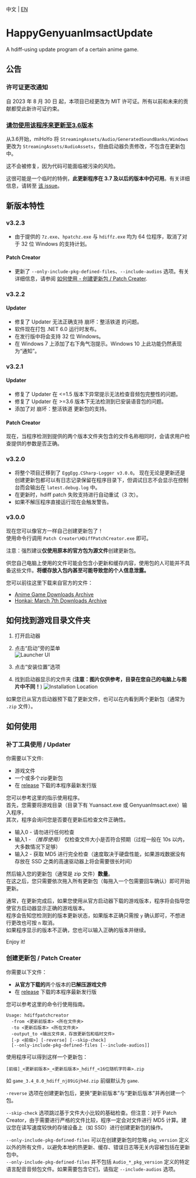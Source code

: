 中文 | [EN](https://github.com/YYHEggEgg/HappyGenyuanImsactUpdate/blob/main/README.md)

# HappyGenyuanImsactUpdate
A hdiff-using update program of a certain anime game.   

## 公告
### 许可证更改通知
自 2023 年 8 月 30 日 起，本项目已经更改为 MIT 许可证。所有以前和未来的贡献都受此新许可证约束。

### [请勿使用该程序来更新至3.6版本](https://github.com/YYHEggEgg/HappyGenyuanImsactUpdate/issues/15)

从3.6开始，miHoYo 将 `StreamingAssets/Audio/GeneratedSoundBanks/Windows` 更改为 `StreamingAssets/AudioAssets`，但由启动器负责修改，不包含在更新包中。

这不会被修复，因为代码可能面临被污染的风险。

这很可能是一个临时的特例，**此更新程序在 3.7 及以后的版本中仍可用**。有关详细信息，请转至 [该 issue](https://github.com/YYHEggEgg/HappyGenyuanImsactUpdate/issues/15)。

## 新版本特性
### v3.2.3
- 由于提供的 `7z.exe`、`hpatchz.exe` 与 `hdiffz.exe` 均为 64 位程序，取消了对于 32 位 Windows 的支持计划。

#### Patch Creator
- 更新了 `--only-include-pkg-defined-files`、`--include-audios` 选项。有关详细信息，请参阅 [如何使用 - 创建更新包 / Patch Creater](#创建更新包--patch-creater).

### v3.2.2
#### Updater
- 修复了 Updater 无法正确支持 崩坏：整活铁道 的问题。
- 软件现在打包 .NET 6.0 运行时发布。
- 在发行版中将会支持 32 位 Windows。
- 在 Windows 7 上添加了右下角气泡提示。Windows 10 上此功能仍然表现为“通知”。

### v3.2.1
#### Updater
- 修复了 Updater 在 <=1.5 版本下异常提示无法检查音频包完整性的问题。
- 修复了 Updater 在 >=3.6 版本下无法检测到已安装语音包的问题。
- 添加了对 崩坏：整活铁道 更新包的支持。

#### Patch Creator
现在，当程序检测到提供的两个版本文件夹包含的文件名称相同时，会请求用户检查提供的参数是否正确。

### v3.2.0
- 将整个项目迁移到了 `EggEgg.CSharp-Logger v3.0.0`。
  现在无论是更新还是创建更新包都可以有日志记录保留在程序目录下，但调试日志不会显示在控制台而会输出在 `latest.debug.log` 中。
- 在更新时，hdiff patch 失败支持进行自动重试（3 次）。
- 如果不解压程序直接运行现在会触发警告。

### v3.0.0
现在您可以像官方一样自己创建更新包了！    
使用命令行调用 `Patch Creater\HDiffPatchCreator.exe` 即可。

注意：强烈建议**仅使用原本的官方包为源文件**创建更新包。

供您自己电脑上使用的文件可能会包含小更新和缓存内容，使用包的人可能并不具备这些文件。**将缓存放入包内甚至可能导致您的个人信息泄露。**

您可以前往这里下载来自官方的文件：

- [Anime Game Downloads Archive](https://github.com/360NENZ/GI-Download-Library)
- [Honkai: March 7th Downloads Archive](https://github.com/keitarogg/HSR-Download-Library)

## 如何找到游戏目录文件夹    
1. 打开启动器   
2. 点击“启动”旁的菜单    
![Launcher UI](https://raw.githubusercontent.com/YYHEggEgg/HappyGenyuanImsactUpdate/main/Tutorial%20Images/rel_v2.1.2%2B/img01.jpg)    

3. 点击“安装位置”选项
4. 找到启动器显示的文件夹 (**注意：图片仅供参考，目录在您自己的电脑上与图片中不同！**)
![Installation Location](https://raw.githubusercontent.com/YYHEggEgg/HappyGenyuanImsactUpdate/main/Tutorial%20Images/rel_v2.1.2%2B/img02.jpg)  

如果您已从官方启动器预下载了更新文件，也可以在内看到两个更新包（通常为 `.zip` 文件）。

## 如何使用
### 补丁工具使用 / Updater
你需要以下文件:

- 游戏文件
- 一个或多个zip更新包
- 在 [release](https://github.com/YYHEggEgg/HappyGenyuanImsactUpdate/releases) 下载的本程序最新发行版

您可以参考这里的指示使用程序。     
首先，您需要将游戏目录（目录下有 Yuansact.exe 或 GenyuanImsact.exe）输入程序，         
其次，程序会询问您是否要在更新后检查文件正确性。
- 输入0 - 请勿进行任何检查
- 输入1 - _（推荐使用）_ 仅检查文件大小是否符合预期（过程一般在 10s 以内，大多数情况下足够）
- 输入2 - 获取 MD5 进行完全检查（速度取决于硬盘性能，如果游戏数据没有存放在 SSD 之类的高速驱动器上将会需要很长时间）

然后输入您的更新包（通常是 zip 文件）**数量**。     
在这之后，您只需要依次拖入所有更新包（每拖入一个包需要回车确认）即可开始更新。

通常，在更新完成后，如果您使用从官方启动器下载的游戏版本，程序将会指导您使官方启动器显示正确的游戏版本。     
程序会告知您检测到的版本更新状态，如果版本正确只需按 `y` 确认即可，不想进行更改也可按 `n` 取消。       
如果程序显示的版本不正确，您也可以输入正确的版本并继续。

Enjoy it!

### 创建更新包 / Patch Creater
你需要以下文件：

- **从官方下载的**两个版本的**已解压游戏文件**
- 在 [release](https://github.com/YYHEggEgg/HappyGenyuanImsactUpdate/releases) 下载的本程序最新发行版

您可以参考这里的命令行使用指南。     
```
Usage: hdiffpatchcreator
  -from <更新前版本> <所在文件夹>
  -to <更新后版本> <所在文件夹>
  -output_to <输出文件夹，存放更新包和临时文件>
  [-p <前缀>] [-reverse] [--skip-check]
  [--only-include-pkg-defined-files [--include-audios]]
```

使用程序可以得到这样一个更新包：
```
[前缀]_<更新前版本>_<更新后版本>_hdiff_<16位随机字符串>.zip
```
如 `game_3.4_8.0_hdiff_nj89iGjh4d.zip`
前缀默认为 `game`.

`-reverse` 选项在创建更新包后，更换“更新前版本”与“更新后版本”并再创建一个包。

`--skip-check` 选项跳过基于文件大小比较的基础检查。但注意：对于 Patch Creator，由于需要进行严格的文件比较，程序一定会对文件进行 MD5 计算。建议您在读写速度较快的存储设备上（如 SSD）进行创建更新包的操作。

`--only-include-pkg-defined-files` 可以在创建更新包时忽略 `pkg_version` 定义以外的所有文件，以避免本地的热更新、缓存、错误日志等无关内容被包括在更新包中。  
`--only-include-pkg-defined-files` 并不包括 `Audio_*_pkg_version` 定义的特定语言配音音频包文件。如果需要包含它们，请指定 `--include-audios` 选项。
